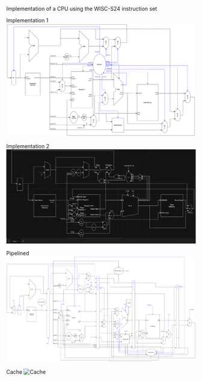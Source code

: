Implementation of a CPU using the WISC-S24 instruction set

Implementation 1
![Implementation 1](./images/cpu_single_cycle_draft.png)

Implementation 2
![Implementation 2](./images/Screen%20Shot%202024-03-02%20at%205.27.13%20PM.png)

Pipelined 
![Pipelined](./images/CPU_pipeline.png)

Cache
![Cache](./images/cache.png)
